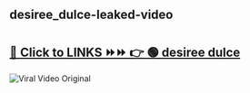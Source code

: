 
 ## desiree_dulce-leaked-video 

# <h2><a href="https://clipsfans.com/desiree_dulce&ref=git">🔗 Click to LINKS ⏩⏩ 👉 🟢 desiree dulce </a></h2>

<a href="https://clipsfans.com/desiree_dulce&ref=git" rel="nofollow" data-target="animated-image.originalLink"><img src="https://i.ibb.co.com/xMMVF88/686577567.gif" alt="Viral Video Original" style="max-width: 100%; display: inline-block;" data-target="animated-image.originalImage"></a>
